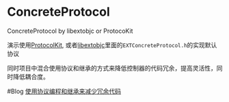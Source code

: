 # ConcreteProtocol
ConcreteProtocol by libextobjc or ProtocoKit

演示使用[ProtocolKit](https://github.com/forkingdog/ProtocolKit), 或者[libextobjc](https://github.com/QHLib/libextobjc)里面的```EXTConcreteProtocol.h```的实现默认协议

同时项目中混合使用协议和继承的方式来降低控制器的代码冗余，提高灵活性，同时降低耦合度。

#Blog
[使用协议编程和继承来减少冗余代码]()


